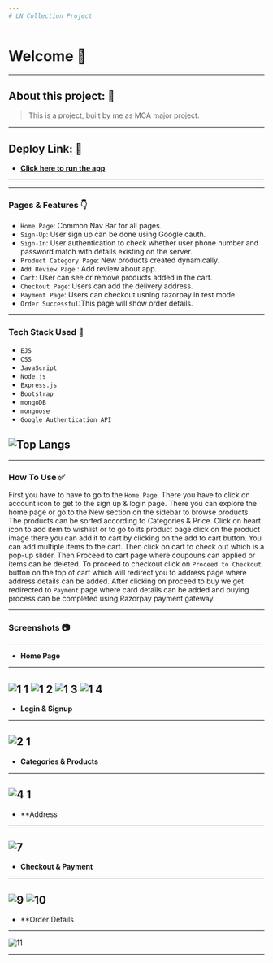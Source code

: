 ```yaml
---
# LN Collection Project
---
```


# Welcome 👋

---

## About this project: 🙌
> This is a project, built by me as MCA major project.

---

## Deploy Link: 🙌
- **[Click here to run the app](https://lncollection.herokuapp.com/)**

---

---

### Pages & Features 👇

- `Home Page`: Common Nav Bar for all pages.
- `Sign-Up`: User sign up can be done using Google oauth.
- `Sign-In`: User authentication to check whether user phone number and password match with details existing on the server.
- `Product Category Page`: New products created dynamically.
- `Add Review Page` : Add review about app.
- `Cart`: User can see or remove products added in the cart.
- `Checkout Page`: Users can add the delivery address.
- `Payment Page`: Users can checkout usning razorpay in test mode.
- `Order Successful`:This page will show order details.

---
### Tech Stack Used 🔧
- `EJS`
- `CSS`
- `JavaScript`
- `Node.js`
- `Express.js`
- `Bootstrap`
- `mongoDB`
-  `mongoose`
- `Google Authentication API`

![Top Langs](https://github-readme-stats.vercel.app/api/top-langs/?username=nandakishorpalei&hide=html&theme=tokyonight)
---

---

### How To Use ✅

First you have to have to go to the `Home Page`. There you have to click on account icon to get to the sign up & login page. There you can explore the home page or go to the New section on the sidebar to browse products. The products can be sorted according to Categories & Price. Click on heart icon to add item to wishlist or to go to its product page click on the product image there you can add it to cart by clicking on the add to cart button. You can add multiple items to the cart. Then click on cart to check out which is a pop-up slider. Then Proceed to cart page where coupouns can applied or items can be deleted. To proceed to checkout click on `Proceed to Checkout` button on the top of cart which will redirect you to address page where address details can be added. After clicking on proceed to buy we get redirected to `Payment` page where card details can be added and buying process can be completed using Razorpay payment gateway.

---

### Screenshots :camera:

---
- **Home Page**
---
![1 1](https://images2.imgbox.com/90/4f/GwY28xr6_o.png)
![1 2](https://images2.imgbox.com/85/b6/kUqbyHgC_o.png)
![1 3](https://images2.imgbox.com/4d/aa/BzWyg6eb_o.png)
![1 4](https://images2.imgbox.com/2a/7e/yo09JKbk_o.png)
---
- **Login & Signup**
---
![2 1](https://images2.imgbox.com/50/7f/jTyHhWnc_o.png)
---
- **Categories & Products**
---
![4 1](https://images2.imgbox.com/9a/11/cQMajQbL_o.png)
---
- **Address
---
![7](https://images2.imgbox.com/76/d2/uMm1vliz_o.png)
---
- **Checkout & Payment**
---
![9](https://images2.imgbox.com/c9/ac/OkUXt4X5_o.png)
![10](https://images2.imgbox.com/7b/3b/h8Mnvx9L_o.png)
---
- **Order Details
---
![11](https://images2.imgbox.com/fc/37/xmKmI0qX_o.png)

---



